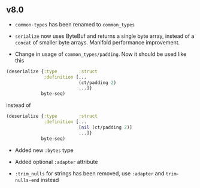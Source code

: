 ## v8.0

* `common-types` has been renamed to `common_types`

* `serialize` now uses ByteBuf and returns a single byte array, instead of a `concat` of smaller byte arrays. Manifold performance improvement.

* Change in usage of `common_types/padding`. Now it should be used like this

```clj
(deserialize {:type        :struct
              :definition [...
                           (ct/padding 2)
                           ...]}
             byte-seq)
```

instead of

```clj
(deserialize {:type        :struct
              :definition [...
                           [nil (ct/padding 2)]
                           ...]}
             byte-seq)
```

* Added new `:bytes` type

* Added optional `:adapter` attribute

* `:trim_nulls` for strings has been removed, use `:adapter` and `trim-nulls-end` instead
